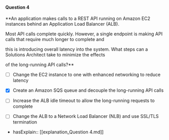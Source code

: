 #### Question  4


**An application makes calls to a REST API running on Amazon EC2 instances behind an Application Load Balancer (ALB).

Most API calls complete quickly. However, a single endpoint is making API calls that require much longer to complete and

this is introducing overall latency into the system. What steps can a Solutions Architect take to minimize the effects

of the long-running API calls?**


- [ ] Change the EC2 instance to one with enhanced networking to reduce latency


- [x] Create an Amazon SQS queue and decouple the long-running API calls


- [ ] Increase the ALB idle timeout to allow the long-running requests to complete


- [ ] Change the ALB to a Network Load Balancer (NLB) and use SSL/TLS termination



- hasExplain:: [[explanation_Question  4.md]]